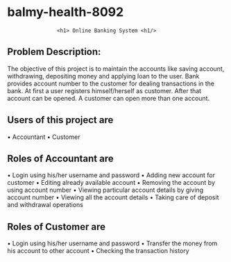 # balmy-health-8092


					<h1> Online Banking System <h1/>


## Problem Description:
The objective of this project is to maintain the accounts like saving account, withdrawing, depositing money and applying loan to the user. Bank provides account number to the customer for dealing transactions in the bank. At first a user registers himself/herself as customer. After that account can be opened. A customer can open more than one account.

## Users of this project are
• Accountant
• Customer

## Roles of Accountant are
• Login using his/her username and password
• Adding new account for customer
• Editing already available account
• Removing the account by using account number
• Viewing particular account details by giving account number
• Viewing all the account details
• Taking care of deposit and withdrawal operations


## Roles of Customer are
• Login using his/her username and password
• Transfer the money from his account to other account
• Checking the transaction history
